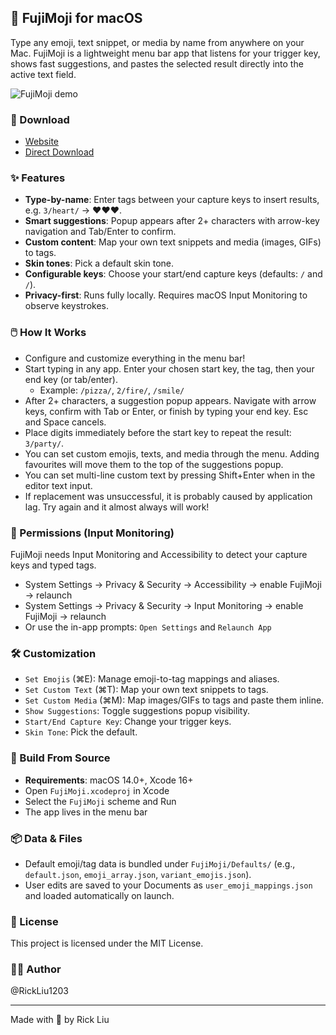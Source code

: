 ## 🍎 FujiMoji for macOS

Type any emoji, text snippet, or media by name from anywhere on your Mac. FujiMoji is a lightweight menu bar app that listens for your trigger key, shows fast suggestions, and pastes the selected result directly into the active text field.

![FujiMoji demo](FujiMoji/Assets.xcassets/fujimoji-demo.gif)

### 📱 Download
- [Website](https://fujimoji.app)
- [Direct Download](https://github.com/RickLiu1203/FujiMoji/releases/download/v1.0/FujiMoji.dmg)

### ✨ Features
- **Type-by-name**: Enter tags between your capture keys to insert results, e.g. `3/heart/` → ❤️❤️❤️.
- **Smart suggestions**: Popup appears after 2+ characters with arrow-key navigation and Tab/Enter to confirm.
- **Custom content**: Map your own text snippets and media (images, GIFs) to tags.
- **Skin tones**: Pick a default skin tone.
- **Configurable keys**: Choose your start/end capture keys (defaults: `/` and `/`).
- **Privacy-first**: Runs fully locally. Requires macOS Input Monitoring to observe keystrokes.

### 🖱️ How It Works
- Configure and customize everything in the menu bar!
- Start typing in any app. Enter your chosen start key, the tag, then your end key (or tab/enter).
  - Example: `/pizza/`, `2/fire/`, `/smile/`
- After 2+ characters, a suggestion popup appears. Navigate with arrow keys, confirm with Tab or Enter, or finish by typing your end key. Esc and Space cancels.
- Place digits immediately before the start key to repeat the result: `3/party/`.
- You can set custom emojis, texts, and media through the menu. Adding favourites will move them to the top of the suggestions popup.
- You can set multi-line custom text by pressing Shift+Enter when in the editor text input.
- If replacement was unsuccessful, it is probably caused by application lag. Try again and it almost always will work!

### 🔑 Permissions (Input Monitoring)
FujiMoji needs Input Monitoring and Accessibility to detect your capture keys and typed tags.
- System Settings → Privacy & Security → Accessibility → enable FujiMoji → relaunch
- System Settings → Privacy & Security → Input Monitoring → enable FujiMoji → relaunch
- Or use the in-app prompts: `Open Settings` and `Relaunch App`

### 🛠️ Customization
- `Set Emojis` (⌘E): Manage emoji-to-tag mappings and aliases.
- `Set Custom Text` (⌘T): Map your own text snippets to tags.
- `Set Custom Media` (⌘M): Map images/GIFs to tags and paste them inline.
- `Show Suggestions`: Toggle suggestions popup visibility.
- `Start/End Capture Key`: Change your trigger keys.
- `Skin Tone`: Pick the default.

### 🧰 Build From Source
- **Requirements**: macOS 14.0+, Xcode 16+
- Open `FujiMoji.xcodeproj` in Xcode
- Select the `FujiMoji` scheme and Run
- The app lives in the menu bar

### 📦 Data & Files
- Default emoji/tag data is bundled under `FujiMoji/Defaults/` (e.g., `default.json`, `emoji_array.json`, `variant_emojis.json`).
- User edits are saved to your Documents as `user_emoji_mappings.json` and loaded automatically on launch.

### 📄 License
This project is licensed under the MIT License.

### 👨‍💻 Author
@RickLiu1203

---

<div>
  <p>Made with 💜 by Rick Liu</p>
</div>
